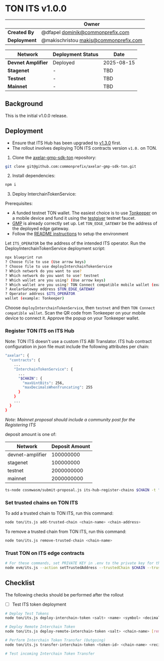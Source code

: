 # TON ITS v1.0.0

|                | **Owner**                              |
| -------------- | -------------------------------------- |
| **Created By** | @dfapel <dominik@commonprefix.com> |
| **Deployment** | @makischristou <makis@commonprefix.com> |

| **Network**          | **Deployment Status** | **Date**   |
| -------------------- | --------------------- | ---------- |
| **Devnet Amplifier** | Deployed              | 2025-08-15 |
| **Stagenet**         | -                     | TBD        |
| **Testnet**          | -                     | TBD        |
| **Mainnet**          | -                     | TBD        |

## Background

This is the initial v1.0.0 release.

## Deployment

- Ensure that ITS Hub has been upgraded to [v1.3.0](../cosmwasm/2025-07-ITS-v1.3.0.md) first.
- The rollout involves deploying TON ITS contracts version `v1.0.` on TON.

1. Clone the [axelar-gmp-sdk-ton](https://github.com/commonprefix/axelar-gmp-sdk-ton) repository:

```bash
git clone git@github.com:commonprefix/axelar-gmp-sdk-ton.git
```

2. Install dependencies:

```bash
npm i
```

3. Deploy InterchainTokenService:

Prerequisites: 
- A funded testnet TON wallet. The easiest choice is to use [Tonkeeper](https://tonkeeper.com/) on a mobile device and fund it using the [testgiver](https://t.me/testgiver_ton_bot) testnet faucet.
- [GMP](2025-07-GMP-v1.0.0.md) is already correctly set up. Let `TON_EDGE_GATEWAY` be the address of the deployed edge gateway.
- Follow the [README instructions](../ton/README.md) to setup the environment 

Let `ITS_OPERATOR` be the address of the intended ITS operator.
Run the DeployInterchainTokenService deployment script:

```bash
npx blueprint run
? Choose file to use (Use arrow keys)
? Choose file to use deployInterchainTokenService
? Which network do you want to use?
? Which network do you want to use? testnet
? Which wallet are you using? (Use arrow keys)
? Which wallet are you using? TON Connect compatible mobile wallet (example: Tonkeeper)
? AxelarGateway address $TON_EDGE_GATEWAY
? Operator address $ITS_OPERATOR
wallet (example: Tonkeeper)
```

Choose `deployInterchainTokenService`, then `testnet` and then `TON Connect compatible wallet`. Scan the QR code from Tonkeeper on your mobile device to connect it. Approve the popup on your Tonkeeper wallet.

### Register TON ITS on ITS Hub

Note: TON ITS doesn't use a custom ITS ABI Translator.
ITS hub contract configuration in json file must include the following attributes per chain:

```bash
"axelar": {
  "contracts": {
    ...
    "InterchainTokenService": {
      ...
      "$CHAIN": {
        "maxUintBits": 256,
        "maxDecimalsWhenTruncating": 255
      }
    }
    ...
  }
}
```

_Note: Mainnet proposal should include a community post for the Registering ITS_

deposit amount is one of:

| Network          | Deposit Amount |
| ---------------- | -------------- |
| devnet-amplifier | 100000000      |
| stagenet         | 100000000      |
| testnet          | 2000000000     |
| mainnet          | 2000000000     |

```bash
ts-node cosmwasm/submit-proposal.js its-hub-register-chains $CHAIN -t "Register ITS for TON chain" -d "Register ITS for TON chain at ITS Hub contract" --deposit $DEPOSIT_AMOUNT
```

### Set trusted chains on TON ITS

To add a trusted chain to TON ITS, run this command:

```bash
node ton/its.js add-trusted-chain <chain-name> <chain-address>
```

To remove a trusted chain from TON ITS, run this command:

```bash
node ton/its.js remove-trusted-chain <chain-name>
```

### Trust TON on ITS edge contracts

```bash
# For these commands, set PRIVATE KEY in .env to the private key for the ITS operator on EVM chains
node evm/its.js --action setTrustedAddress --trustedChain $CHAIN --trustedAddress hub --chainNames all
```

## Checklist

The following checks should be performed after the rollout

- [ ] Test ITS token deployment

```bash
# Deploy Test Tokens
node ton/its.js deploy-interchain-token <salt> <name> <symbol> <decimals> <initial-amount> [minter]

# Deploy Remote Interchain Token
node ton/its.js deploy-remote-interchain-token <salt> <chain-name> [remote-minter]

# Perform Interchain Token Transfer (Outgoing)
node ton/its.js transfer-interchain-token <token-id> <chain-name> <recipient-address> <amount> <jetton-minter>

# Test incoming Interchain Token Transfer
```
